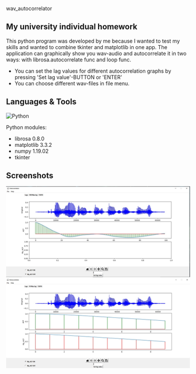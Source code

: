 wav_autocorrelator

## My university individual homework 

This python program was developed by me because I wanted to test my skills and wanted to combine tkinter and matplotlib in one app.
The application can graphically show you wav-audio and autocorrelate it in two ways: with librosa.autocorrelate func and loop func.

- You can set the lag values for different autocorrelation graphs by pressing 'Set lag value'-BUTTON or 'ENTER'
- You can choose different wav-files in file menu.

## Languages & Tools
![Python](https://img.shields.io/badge/-Python-blue?style=plastic&logo=python&logoColor=yellow)

Python modules:
- librosa 0.8.0
- matplotlib 3.3.2
- numpy 1.19.02
- tkinter

## Screenshots
![My_ACF OFF](https://github.com/Scalcur/wav_autocorrelator/blob/main/screenshots/1.jpg)
![My_ACF ON](https://github.com/Scalcur/wav_autocorrelator/blob/main/screenshots/2.jpg)
 
